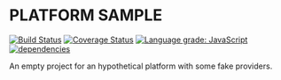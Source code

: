 # PLATFORM SAMPLE 
[![Build Status](https://travis-ci.org/brickreplyit/interfaces.svg?branch=dev)](https://travis-ci.org/brickreplyit/interfaces)
[![Coverage Status](https://coveralls.io/repos/github/brickreplyit/interfaces/badge.svg?branch=dev)](https://coveralls.io/github/brickreplyit/interfaces?branch=dev)
[![Language grade: JavaScript](https://img.shields.io/lgtm/grade/javascript/g/brickreplyit/interfaces.svg?logo=lgtm&logoWidth=18)](https://lgtm.com/projects/g/brickreplyit/interfaces/context:javascript)
[![dependencies](https://david-dm.org/brickreplyit/interfaces.svg)](https://david-dm.org/brickreplyit/interfaces)
<!-- [![Coverage Status](https://coveralls.io/repos/github/piexmuss/platform/badge.svg?branch=dev)](https://coveralls.io/github/piexmuss/platform/branch=dev) 
[![codecov](https://codecov.io/gh/piexmuss/platform/badge.svg)](https://codecov.io/gh/piexmuss/platform)
[![Language grade: JavaScript](https://img.shields.io/lgtm/grade/javascript/g/piexmuss/platform.svg?logo=lgtm&logoWidth=18)](https://lgtm.com/projects/g/piexmuss/platform/context:javascript) [![Known Vulnerabilities](https://snyk.io/test/github/piexmuss/platform/badge.svg)](https://snyk.io/test/github/piexmuss/platform) 
[![dependencies](https://david-dm.org/piexmuss/platform.svg)](https://david-dm.org/piexmuss/platform) -->

An empty project for an hypothetical platform with some fake providers.
